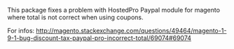 This package fixes a problem with HostedPro Paypal module for magento where total is not correct when using coupons.

For infos: http://magento.stackexchange.com/questions/49464/magento-1-9-1-bug-discount-tax-paypal-pro-incorrect-total/69074#69074
